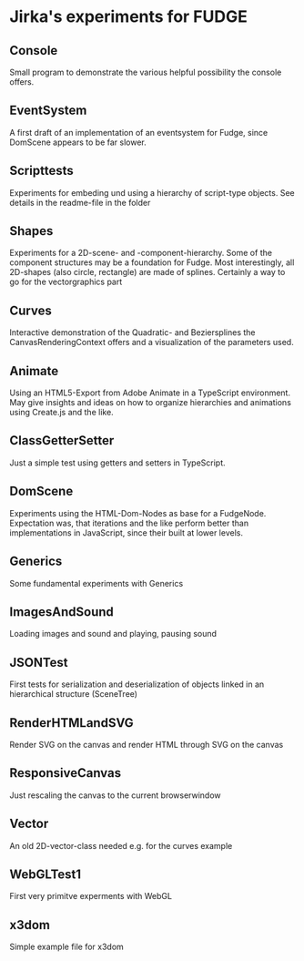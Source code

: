 # Jirka's experiments for FUDGE
## Console
Small program to demonstrate the various helpful possibility the console offers.
## EventSystem
A first draft of an implementation of an eventsystem for Fudge, since DomScene appears to be far slower.
## Scripttests
Experiments for embeding und using a hierarchy of script-type objects. See details in the readme-file in the folder
## Shapes
Experiments for a 2D-scene- and -component-hierarchy. Some of the component structures may be a foundation for Fudge. Most interestingly, all 2D-shapes (also circle, rectangle) are made of splines. Certainly a way to go for the vectorgraphics part
## Curves
Interactive demonstration of the Quadratic- and Beziersplines the CanvasRenderingContext offers and a visualization of the parameters used.
## Animate
Using an HTML5-Export from Adobe Animate in a TypeScript environment. May give insights and ideas on how to organize hierarchies and animations using Create.js and the like.
## ClassGetterSetter
Just a simple test using getters and setters in TypeScript.
## DomScene
Experiments using the HTML-Dom-Nodes as base for a FudgeNode. Expectation was, that iterations and the like perform better than implementations in JavaScript, since their built at lower levels.
## Generics
Some fundamental experiments with Generics
## ImagesAndSound
Loading images and sound and playing, pausing sound
## JSONTest
First tests for serialization and deserialization of objects linked in an hierarchical structure (SceneTree)
## RenderHTMLandSVG
Render SVG on the canvas and render HTML through SVG on the canvas
## ResponsiveCanvas
Just rescaling the canvas to the current browserwindow
## Vector
An old 2D-vector-class needed e.g. for the curves example
## WebGLTest1
First very primitve experments with WebGL
## x3dom
Simple example file for x3dom